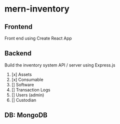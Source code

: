 # mern-inventory

## Frontend
Front end using Create React App

## Backend
Build the inventory system API / server using Express.js
<ol>
  <li>[x] Assets</li>
  <li>[x] Consumable</li>
  <li>[] Software</li>
  <li>[] Transaction Logs</li>
  <li>[] Users (admin)</li>
  <li>[] Custodian</li>
</ol>

## DB: MongoDB 